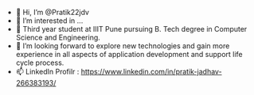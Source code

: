 - 👋 Hi, I’m @Pratik22jdv
- 👀 I’m interested in ...
- 🌱 Third year student at IIIT Pune pursuing B. Tech degree in Computer Science and Engineering.
- 💞️ I’m looking forward to explore new technologies and gain more experience in all aspects of application development and support life cycle process.
- 📫 LinkedIn Profilr : https://www.linkedin.com/in/pratik-jadhav-266383193/

<!---
Pratik22jdv/Pratik22jdv is a ✨ special ✨ repository because its `README.md` (this file) appears on your GitHub profile.
You can click the Preview link to take a look at your changes.
--->

